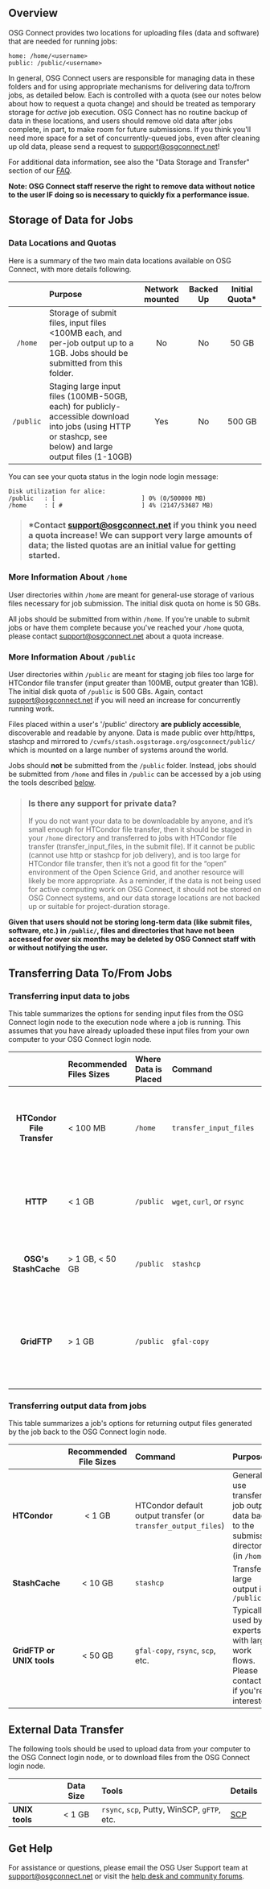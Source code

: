 [title]: - "Introduction to Data Management on OSG Connect"

## Overview

OSG Connect provides two locations for uploading files (data and software) that are 
needed for running jobs: 

    home: /home/<username>
    public: /public/<username>

In general, OSG Connect users are
 responsible for managing data in these folders and for using appropriate mechanisms 
 for delivering data to/from jobs, as detailed below. Each is controlled with a quota (see our notes below about how to request a quota change) and should be treated as temporary storage for _active_ job execution. OSG Connect has no routine backup of data in these locations, and users should remove old data after jobs complete, in part, to make room for future submissions. If you think you'll need more space for a set of concurrently-queued jobs, even after cleaning up old data, please send a 
 request to [support@osgconnect.net](mailto:support@osgconnect.net)!

For additional data information, see also the "Data Storage and Transfer" section of 
our [FAQ](5000634384#data-storage-and-transfer). 

**Note: OSG Connect staff reserve the right to remove data without notice to the user IF doing so is necessary to quickly fix a performance issue.**

## Storage of Data for Jobs

### Data Locations and Quotas

Here is a summary of the two main data locations available on OSG Connect, with more 
details following. 

|   |  **Purpose** | **Network mounted** | **Backed Up** | **Initial Quota\*** |
|:--------:|:------|:------:|:------:|:------:|
|  `/home`  | Storage of submit files, input files <100MB each, and per-job output up to a 1GB.  Jobs should be submitted from this folder. | No | No | 50 GB |
|  `/public`  | Staging large input files (100MB-50GB, each) for publicly-accessible download into jobs (using HTTP or stashcp, see below) and large output files (1-10GB) | Yes | No | 500 GB |

You can see your quota status in the login node login message: 

    Disk utilization for alice:
    /public   : [                        ] 0% (0/500000 MB)
    /home     : [ #                      ] 4% (2147/53687 MB)

> ### \*Contact [support@osgconnect.net](mailto:support@osgconnect.net) if you think you need a quota increase! We can support very large amounts of data; the listed quotas are an initial value for getting started. 

### More Information About `/home`

User directories within `/home` are meant for general-use storage of various files necessary for job submission. The initial disk quota on home is 50 GBs. 

All jobs should be submitted from within `/home`. If you're 
unable to submit jobs or have them complete because you've 
reached your `/home` quota, please 
contact [support@osgconnect.net](mailto:support@osgconnect.net) about a quota increase. 

### More Information About `/public`

User directories within `/public` are meant for staging job files too large for 
HTCondor file transfer (input greater than 100MB, output greater than 1GB). The initial disk quota of `/public` is 500 GBs. Again, contact [support@osgconnect.net](mailto:support@osgconnect.net) if you 
will need an increase for concurrently running work.

Files placed within a user's '/public' directory **are publicly accessible**, 
discoverable and readable by anyone. Data is made public over http/https, stashcp and mirrored to `/cvmfs/stash.osgstorage.org/osgconnect/public/` which is mounted on a large number of systems around the world.

Jobs should **not** be submitted from the `/public` folder. Instead, jobs should be 
submitted from `/home` and files in `/public` can be accessed by a job using the 
tools described [below](transferring-input-data-to-jobs). 

> ### Is there any support for private data?
> 
> If you do not want your data to be downloadable by anyone, and it’s small enough for
> HTCondor file transfer, then it should be staged in your `/home` directory and 
> transferred to jobs with HTCondor file transfer (transfer_input_files, in the submit 
> file). If it cannot be public (cannot use http or stashcp for job delivery), and is too
> large for HTCondor file transfer, then it’s not a good fit for the “open” environment of 
> the Open Science Grid, and another resource will likely be more appropriate. As a 
> reminder, if the data is not being used for active computing work on OSG Connect, it 
> should not be stored on OSG Connect systems, and our data storage locations are not 
> backed up or suitable for project-duration storage.

**Given that users should not be storing long-term data (like submit files, software, etc.) in `/public/`, files and directories that have not been accessed for over six months may be deleted by OSG Connect staff with or without notifying the user.**


## Transferring Data To/From Jobs

### Transferring input data to jobs

This table summarizes the options for sending input files from the OSG Connect login node to the execution node where a job is running. This assumes that you have already uploaded these input files from your own computer to your OSG Connect login node. 

|         | **Recommended Files Sizes**| **Where Data is Placed** | **Command** | **Purpose** | **Details**|
|:--------:|:------|:-----|:-----|:----------|:------|
| **HTCondor File Transfer** | < 100 MB | `/home` | `transfer_input_files` | General-use transfer of job input from within `/home`. |[HTCondor File Transfer](https://support.opensciencegrid.org/support/solutions/articles/5000639787)|
| **HTTP** |  < 1 GB | `/public` | `wget`, `curl`, or `rsync`  | For large input files from within `/public`. |[HTTP Access](https://support.opensciencegrid.org/support/solutions/articles/5000639798)|
| **OSG's StashCache** | > 1 GB, < 50 GB  | `/public` | `stashcp` | for large input files from within `/public`| [StashCache](https://support.opensciencegrid.org/support/solutions/articles/12000002775)|
| **GridFTP** |  > 1 GB | `/public` | `gfal-copy` | input staged in /public | Typically used by experts with large work flows. Please contact us if you're interested. |


### Transferring output data from jobs

This table summarizes a job's options for returning output files generated by the job back to the OSG Connect login node. 

|         | **Recommended File Sizes**| **Command** | **Purpose** | **Details**|
|:---------|:------:|:-----|:----------|:------|
| **HTCondor**    | < 1 GB  | HTCondor default output transfer (or `transfer_output_files`) | General-use transfer of job output data back to the submission directory (in `/home`). |[HTCondor Transfer](https://support.opensciencegrid.org/support/solutions/articles/5000639787)|
| **StashCache**        |  < 10 GB   | `stashcp` | Transfer large output into `/public`|  [StashCache](https://support.opensciencegrid.org/support/solutions/articles/12000002775) |
| **GridFTP or UNIX tools**        |  < 50 GB   | `gfal-copy`, `rsync`, `scp`, etc. | Typically used by experts with large work flows. Please contact us if you're interested.|

## External Data Transfer

The following tools should be used to upload data from your computer to the OSG Connect login node, or to download files from the OSG Connect login node. 

|  | **Data Size**| **Tools** |**Details**|
|:------------|:-------:|:------|:------| 
|**UNIX tools** | < 1 GB | `rsync`, `scp`, Putty, WinSCP, `gFTP`, etc.  |[SCP](https://support.opensciencegrid.org/support/solutions/articles/5000634376) |


## Get Help
For assistance or questions, please email the OSG User Support team  at [support@osgconnect.net](mailto:support@osgconnect.net) or visit the [help desk and community forums](http://support.opensciencegrid.org).



 

